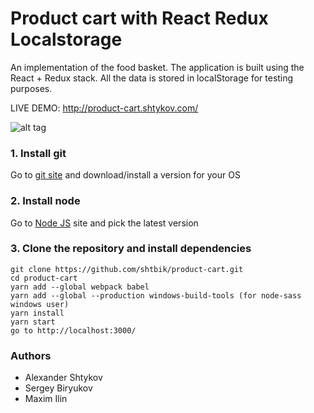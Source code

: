 # Product cart with React Redux Localstorage

An implementation of the food basket. The application is built using the React + Redux stack. All the data is stored in localStorage for testing purposes.

LIVE DEMO: http://product-cart.shtykov.com/

![alt tag](https://i.imgur.com/2Kx7380.png)

### **1. Install git**  
Go to [git site](https://git-scm.com/downloads) and download/install a version for your OS

### **2. Install node**
Go to [Node JS](https://nodejs.org/en/) site and pick the latest version

### **3. Clone the repository and install dependencies**
	git clone https://github.com/shtbik/product-cart.git
	cd product-cart
	yarn add --global webpack babel
	yarn add --global --production windows-build-tools (for node-sass windows user)
	yarn install
	yarn start
	go to http://localhost:3000/

### **Authors**
* Alexander Shtykov
* Sergey Biryukov
* Maxim Ilin